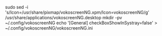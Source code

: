 sudo sed -i 's/Icon=\/usr\/share\/pixmap\/vokoscreenNG.xpm/Icon=vokoscreenNG/g' /usr/share/applications/vokoscreenNG.desktop
mkdir -pv ~/.config/vokoscreenNG
echo '[General]
checkBoxShowInSystray=false' > ~/.config/vokoscreenNG/vokoscreenNG.ini